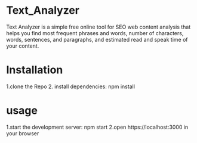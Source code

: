 # Text_Analyzer
Text Analyzer is a simple free online tool for SEO web content analysis that helps you find most frequent phrases and words, number of characters, words, sentences, and paragraphs, and estimated read and speak time of your content.


# Installation

1.clone the Repo 
2. install dependencies: npm install


# usage
1.start the development server: npm start
2.open https://localhost:3000 in your browser 
